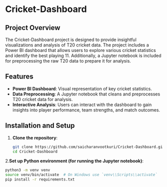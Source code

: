 # Cricket-Dashboard

## Project Overview
The Cricket-Dashboard project is designed to provide insightful visualizations and analysis of T20 cricket data. The project includes a Power BI dashboard that allows users to explore various cricket statistics and identify the best playing 11. Additionally, a Jupyter notebook is included for preprocessing the raw T20 data to prepare it for analysis.

## Features
- **Power BI Dashboard**: Visual representation of key cricket statistics.
- **Data Preprocessing**: A Jupyter notebook that cleans and preprocesses T20 cricket data for analysis.
- **Interactive Analysis**: Users can interact with the dashboard to gain insights into player performance, team strengths, and match outcomes.

## Installation and Setup
1. **Clone the repository**:
   ```bash
   git clone https://github.com/saicharanvootkuri/Cricket-Dashboard.git
   cd Cricket-Dashboard
   
2.**Set up Python environment (for running the Jupyter notebook)**:
   ```bash
   python3 -m venv venv
   source venv/bin/activate  # On Windows use `venv\\Scripts\\activate`
   pip install -r requirements.txt



